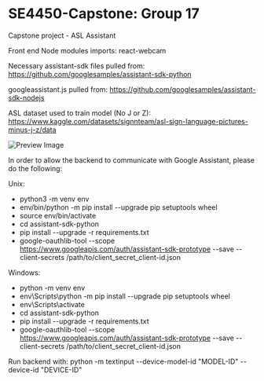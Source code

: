 # SE4450-Capstone: Group 17
Capstone project - ASL Assistant

Front end Node modules imports:
react-webcam

Necessary assistant-sdk files pulled from: https://github.com/googlesamples/assistant-sdk-python

googleassistant.js pulled from: https://github.com/googlesamples/assistant-sdk-nodejs

ASL dataset used to train model (No J or Z): https://www.kaggle.com/datasets/signnteam/asl-sign-language-pictures-minus-j-z/data

![Preview Image](https://t4.ftcdn.net/jpg/03/60/42/61/360_F_360426181_xubOrGR3vGFq8C2K2xpamRsJujyrCPvz.jpg)

In order to allow the backend to communicate with Google Assistant, please do the following:

Unix:
* python3 -m venv env
* env/bin/python -m pip install --upgrade pip setuptools wheel
* source env/bin/activate
* cd assistant-sdk-python
* pip install --upgrade -r requirements.txt
* google-oauthlib-tool --scope https://www.googleapis.com/auth/assistant-sdk-prototype --save --client-secrets /path/to/client_secret_client-id.json

Windows:
* python -m venv env
* env\Scripts\python -m pip install --upgrade pip setuptools wheel
* env\Scripts\activate
* cd assistant-sdk-python
* pip install --upgrade -r requirements.txt
* google-oauthlib-tool --scope https://www.googleapis.com/auth/assistant-sdk-prototype --save --client-secrets /path/to/client_secret_client-id.json

Run backend with:
python -m textinput --device-model-id "MODEL-ID" --device-id "DEVICE-ID"

